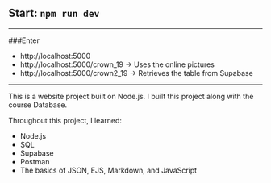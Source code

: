 ## Start: `npm run dev`
---
###Enter
* http://localhost:5000
* http://localhost:5000/crown_19  &#8594; Uses the online pictures
* http://localhost:5000/crown2_19 &#8594; Retrieves the table from Supabase

---

This is a website project built on Node.js.
I built this project along with the course Database.

Throughout this project, I learned: 
* Node.js
* SQL
* Supabase
* Postman
* The basics of JSON, EJS, Markdown, and JavaScript

